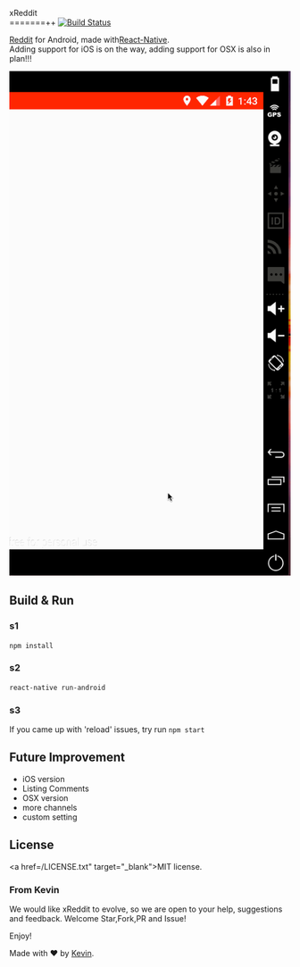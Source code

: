 xReddit     
=======++
[![Build Status](https://travis-ci.org/KevinOfNeu/xReddit.svg?branch=master)](https://travis-ci.org/KevinOfNeu/xReddit)

[Reddit](https://www.reddit.com/) for Android, made with[React-Native](https://github.com/facebook/react-native).   
Adding support for iOS is on the way, adding support for OSX is also in plan!!!

![Preview](./art/reddit.gif)

## Build & Run
### s1
```
npm install
```

### s2
```
react-native run-android
```

### s3
If you came up with 'reload' issues, try run  ```npm start```

## Future Improvement
* iOS version
* Listing Comments
* OSX version
* more channels
* custom setting

License
-------------
<a href=/LICENSE.txt" target="_blank">MIT</a> license.


### From Kevin
We would like xReddit to evolve, so we are open to your help, suggestions and feedback. Welcome Star,Fork,PR and Issue!

Enjoy!

Made with ♥ by [Kevin](http://kevin.doyeden.com).